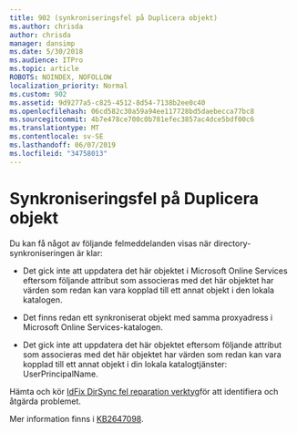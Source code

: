 ```yaml
---
title: 902 (synkroniseringsfel på Duplicera objekt)
ms.author: chrisda
author: chrisda
manager: dansimp
ms.date: 5/30/2018
ms.audience: ITPro
ms.topic: article
ROBOTS: NOINDEX, NOFOLLOW
localization_priority: Normal
ms.custom: 902
ms.assetid: 9d9277a5-c825-4512-8d54-7138b2ee0c40
ms.openlocfilehash: 06cd582c30a59a94ee117728bd5daebecca77bc8
ms.sourcegitcommit: 4b7e478ce700c0b781efec3857ac4dce5bdf00c6
ms.translationtype: MT
ms.contentlocale: sv-SE
ms.lasthandoff: 06/07/2019
ms.locfileid: "34758013"
---
```

# <a name="sync-errors-due-to-duplicate-objects"></a>Synkroniseringsfel på Duplicera objekt

Du kan få något av följande felmeddelanden visas när directory-synkroniseringen är klar:

- Det gick inte att uppdatera det här objektet i Microsoft Online Services eftersom följande attribut som associeras med det här objektet har värden som redan kan vara kopplad till ett annat objekt i den lokala katalogen.

- Det finns redan ett synkroniserat objekt med samma proxyadress i Microsoft Online Services-katalogen.

- Det gick inte att uppdatera det här objektet eftersom följande attribut som associeras med det här objektet har värden som redan kan vara kopplad till ett annat objekt i din lokala katalogtjänster: UserPrincipalName.

Hämta och kör [IdFix DirSync fel reparation verktyg](https://www.microsoft.com/download/details.aspx?id=36832)för att identifiera och åtgärda problemet.

Mer information finns i [KB2647098](https://support.microsoft.com/help/2647098/duplicate-or-invalid-attributes-prevent-directory-synchronization-in-o).
